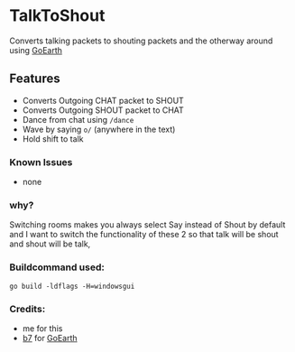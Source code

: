 # TalkToShout
Converts talking packets to shouting packets and the otherway around using [GoEarth](https://github.com/xabbo/goearth)

## Features
- Converts Outgoing CHAT packet to SHOUT
- Converts Outgoing SHOUT packet to CHAT
- Dance from chat using `/dance`
- Wave by saying `o/` (anywhere in the text)
- Hold shift to talk

### Known Issues
- none

### why?
Switching rooms makes you always select Say instead of Shout by default and I want to switch the functionality of these 2 so that talk will be shout and shout will be talk, 

### Buildcommand used:
`go build -ldflags -H=windowsgui`

### Credits:
- me for this
- [b7](https://github.com/b7c) for [GoEarth](https://github.com/xabbo/goearth)

